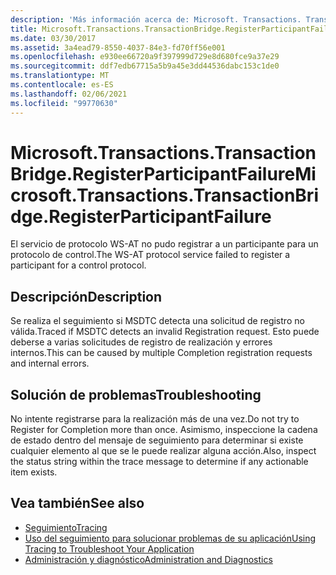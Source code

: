 ```yaml
---
description: 'Más información acerca de: Microsoft. Transactions. TransactionBridge. RegisterParticipantFailure'
title: Microsoft.Transactions.TransactionBridge.RegisterParticipantFailure
ms.date: 03/30/2017
ms.assetid: 3a4ead79-8550-4037-84e3-fd70ff56e001
ms.openlocfilehash: e930ee66720a9f397999d729e8d680fce9a37e29
ms.sourcegitcommit: ddf7edb67715a5b9a45e3dd44536dabc153c1de0
ms.translationtype: MT
ms.contentlocale: es-ES
ms.lasthandoff: 02/06/2021
ms.locfileid: "99770630"
---
```

# <a name="microsofttransactionstransactionbridgeregisterparticipantfailure"></a><span data-ttu-id="1dfa3-103">Microsoft.Transactions.TransactionBridge.RegisterParticipantFailure</span><span class="sxs-lookup"><span data-stu-id="1dfa3-103">Microsoft.Transactions.TransactionBridge.RegisterParticipantFailure</span></span>

<span data-ttu-id="1dfa3-104">El servicio de protocolo WS-AT no pudo registrar a un participante para un protocolo de control.</span><span class="sxs-lookup"><span data-stu-id="1dfa3-104">The WS-AT protocol service failed to register a participant for a control protocol.</span></span>  
  
## <a name="description"></a><span data-ttu-id="1dfa3-105">Descripción</span><span class="sxs-lookup"><span data-stu-id="1dfa3-105">Description</span></span>  

 <span data-ttu-id="1dfa3-106">Se realiza el seguimiento si MSDTC detecta una solicitud de registro no válida.</span><span class="sxs-lookup"><span data-stu-id="1dfa3-106">Traced if MSDTC detects an invalid Registration request.</span></span> <span data-ttu-id="1dfa3-107">Esto puede deberse a varias solicitudes de registro de realización y errores internos.</span><span class="sxs-lookup"><span data-stu-id="1dfa3-107">This can be caused by  multiple Completion registration requests and internal errors.</span></span>  
  
## <a name="troubleshooting"></a><span data-ttu-id="1dfa3-108">Solución de problemas</span><span class="sxs-lookup"><span data-stu-id="1dfa3-108">Troubleshooting</span></span>  

 <span data-ttu-id="1dfa3-109">No intente registrarse para la realización más de una vez.</span><span class="sxs-lookup"><span data-stu-id="1dfa3-109">Do not try to Register for Completion more than once.</span></span>  <span data-ttu-id="1dfa3-110">Asimismo, inspeccione la cadena de estado dentro del mensaje de seguimiento para determinar si existe cualquier elemento al que se le puede realizar alguna acción.</span><span class="sxs-lookup"><span data-stu-id="1dfa3-110">Also, inspect the status string within the trace message to determine if any actionable item exists.</span></span>  
  
## <a name="see-also"></a><span data-ttu-id="1dfa3-111">Vea también</span><span class="sxs-lookup"><span data-stu-id="1dfa3-111">See also</span></span>

- [<span data-ttu-id="1dfa3-112">Seguimiento</span><span class="sxs-lookup"><span data-stu-id="1dfa3-112">Tracing</span></span>](index.md)
- [<span data-ttu-id="1dfa3-113">Uso del seguimiento para solucionar problemas de su aplicación</span><span class="sxs-lookup"><span data-stu-id="1dfa3-113">Using Tracing to Troubleshoot Your Application</span></span>](using-tracing-to-troubleshoot-your-application.md)
- [<span data-ttu-id="1dfa3-114">Administración y diagnóstico</span><span class="sxs-lookup"><span data-stu-id="1dfa3-114">Administration and Diagnostics</span></span>](../index.md)
